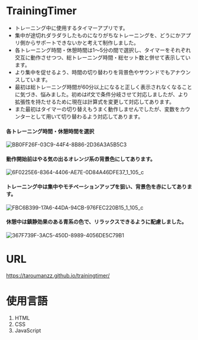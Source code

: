 # TrainingTimer
- トレーニング中に使用するタイマーアプリです。
- 集中が途切れダラダラしたものになりがちなトレーニングを、どうにかアプリ側からサポートできないかと考えて制作しました。
- 各トレーニング時間・休憩時間は1〜5分の間で選択し、タイマーをそれぞれ交互に動作させつつ、総トレーニング時間・総セット数と併せて表示しています。
- より集中を促せるよう、時間の切り替わりを背景色やサウンドでもアナウンスしています。
- 最初は総トレーニング時間が60分以上になると正しく表示されなくなることに気づき、悩みました。初めはif文で条件分岐させて対応しましたが、より拡張性を持たせるために現在は計算式を変更して対応してあります。
- また最初はタイマーの切り替えもうまく動作しませんでしたが、変数をカウンターとして用いて切り替わるよう対応してあります。

#### 各トレーニング時間・休憩時間を選択 
![BB0FF26F-03C9-44F4-8B86-2D36A3A5B5C3](https://github.com/taroumanzz/trainingtimer/assets/132829933/79dc4a23-e272-44b5-89e9-6f6bfe796833)

#### 動作開始前はやる気の出るオレンジ系の背景色にしてあります。  
![6F0225E6-8364-4406-AE7E-0D84A46DFE37_1_105_c](https://github.com/taroumanzz/myportfolio/assets/132829933/20779aae-eeae-4089-81be-146c8153362d)

#### トレーニング中は集中やモチベーションアップを狙い、背景色を赤にしてあります。  
![FBC6B399-17A6-44DA-94CB-976FEC220B15_1_105_c](https://github.com/taroumanzz/myportfolio/assets/132829933/755eaaaa-cb02-4ae2-955b-c84cff06eab4)

#### 休憩中は鎮静効果のある青系の色で、リラックスできるように配慮しました。  
![367F739F-3AC5-450D-8989-4056DE5C79B1](https://github.com/taroumanzz/myportfolio/assets/132829933/31d2614d-c338-4bf0-a9e7-d321cae8f9ba)

# URL
https://taroumanzz.github.io/trainingtimer/

# 使用言語
1. HTML
2. CSS
3. JavaScript
